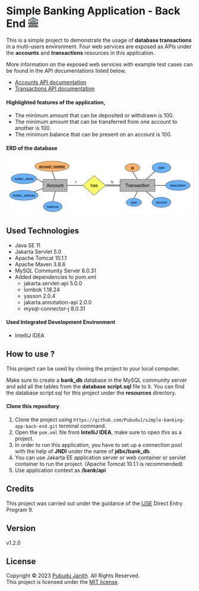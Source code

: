 # Simple Banking Application - Back End <img src="assets/bank.png" alt="drawing" width="27px"/>

This is a simple project to demonstrate the usage of **database transactions** in a multi-users environment. Four web services are exposed as APIs under the **accounts** and **transactions** resources 
in this application.

More information on the exposed web services with example test cases can be found in the 
API documentations listed below.
- [Accounts API documentation](https://documenter.getpostman.com/view/25306703/2s8ZDR8kj9)
- [Transactions API documentation](https://documenter.getpostman.com/view/25306703/2s8ZDR8kjB)

#### Highlighted features of the application,

- The minimum amount that can be deposited or withdrawn is 100.
- The minimum amount that can be transferred from one account to another is 100.
- The minimum balance that can be present on an account is 100.

#### ERD of the database

<img src="assets/ERD.png" alt="text-editor" width="600px"/>

## Used Technologies

- Java SE 11
- Jakarta Servlet 5.0
- Apache Tomcat 10.1.1
- Apache Maven 3.8.6
- MySQL Community Server 8.0.31
- Added dependencies to pom.xml
    - jakarta.servlet-api 5.0.0
    - lombok 1.18.24
    - yasson 2.0.4
    - jakarta.annotation-api 2.0.0
    - mysql-connector-j 8.0.31

#### Used Integrated Development Environment
- IntelliJ IDEA

## How to use ?
This project can be used by cloning the 
project to your local computer.

Make sure to create a **bank_db** database in the MySQL community server and add all the tables from the **database script.sql** file to it.
You can find the database script.sql for this project under the **resources** directory.

#### Clone this repository
1. Clone the project using `https://github.com/PubuduJ/simple-banking-app-back-end.git` terminal command.
2. Open the `pom.xml` file from **IntelliJ IDEA**, make sure to open this as a project.
3. In order to run this application, you have to set up a connection pool with the help of **JNDI** under the name of **jdbc/bank_db**.
4. You can use Jakarta EE application server or web container or servlet container to run the project. (Apache Tomcat 10.1.1 is recommended)
5. Use application context as **/bank/api**

## Credits
This project was carried out under the guidance of the [IJSE](https://www.ijse.lk/) Direct Entry Program 9.

## Version
v1.2.0

## License
Copyright &copy; 2023 [Pubudu Janith](https://www.linkedin.com/in/pubudujanith94/). All Rights Reserved.<br>
This project is licensed under the [MIT license](LICENSE.txt).